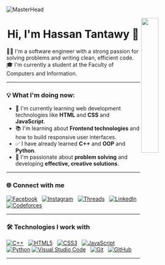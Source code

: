 ![MasterHead](https://i.redd.it/bpxxqqvps4h91.gif)

<img align="right" src="![Capture](https://github.com/user-attachments/assets/9cf2641b-c7af-4ffc-af15-ef81c23f525c)
" width="30%">

<h1 align="center">Hi, I'm Hassan Tantawy 👋</h1>

👨‍💻 I'm a software engineer with a strong passion for solving problems and writing clean, efficient code.  
🎓 I'm currently a student at the Faculty of Computers and Information.

---

### 💡 What I'm doing now:

- 🧠 I'm currently learning web development technologies like **HTML** and **CSS** and **JavaScript**.
- 📚 I'm learning about **Frontend technologies** and how to build responsive user interfaces.
- ✅ I have already learned **C++** and **OOP** and **Python**.
- 🎯 I'm passionate about **problem solving** and developing **effective, creative solutions**.

---

### 🌐 Connect with me


[![Facebook](https://img.shields.io/badge/Facebook-1877F2?style=flat&logo=facebook&logoColor=white)](https://www.facebook.com/hassan.tantawy.7942)
&nbsp;
[![Instagram](https://img.shields.io/badge/Instagram-E4405F?style=flat&logo=instagram&logoColor=white)](https://www.instagram.com/hassan.tantawy.7942)
&nbsp;
[![Threads](https://img.shields.io/badge/Threads-000000?style=flat&logo=threads&logoColor=white)](https://www.threads.net/@hassan.tantawy.7942)
&nbsp;
[![LinkedIn](https://img.shields.io/badge/LinkedIn-0A66C2?style=flat&logo=linkedin&logoColor=white)](https://www.linkedin.com/in/hassan-tantawy-39ab27363/)
&nbsp;
[![Codeforces](https://img.shields.io/badge/Codeforces-1f8acb?style=flat&logo=codeforces&logoColor=white)](https://codeforces.com/profile/Hassan-Tantawy)


---

### 🛠️ Technologies I work with


[![C++](https://img.shields.io/badge/C++-00599C?style=flat&logo=c%2b%2b&logoColor=white)](https://img.shields.io)
&nbsp;
[![HTML5](https://img.shields.io/badge/HTML5-E34F26?style=flat&logo=html5&logoColor=white)](https://img.shields.io)
&nbsp;
[![CSS3](https://img.shields.io/badge/CSS3-1572B6?style=flat&logo=css3&logoColor=white)](https://img.shields.io)
&nbsp;
[![JavaScript](https://img.shields.io/badge/JavaScript-F7DF1E?style=flat&logo=javascript&logoColor=black)](https://img.shields.io)
&nbsp;
[![Python](https://img.shields.io/badge/Python-3776AB?style=flat&logo=python&logoColor=white)](https://img.shields.io)
[![Visual Studio Code](https://img.shields.io/badge/VS%20Code-007ACC?style=flat&logo=visual-studio-code&logoColor=white)](https://img.shields.io)
&nbsp;
[![Git](https://img.shields.io/badge/Git-F05032?style=flat&logo=git&logoColor=white)](https://img.shields.io)
&nbsp;
[![GitHub](https://img.shields.io/badge/GitHub-181717?style=flat&logo=github&logoColor=white)](https://img.shields.io)

---
